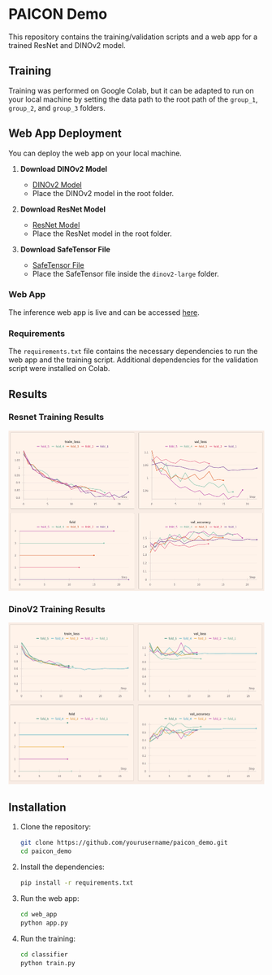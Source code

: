 # PAICON Demo

This repository contains the training/validation scripts and a web app for a trained ResNet and DINOv2 model.

## Training

Training was performed on Google Colab, but it can be adapted to run on your local machine by setting the data path to the root path of the `group_1`, `group_2`, and `group_3` folders.

## Web App Deployment

You can deploy the web app on your local machine.

1. **Download DINOv2 Model**
   - [DINOv2 Model](https://drive.google.com/file/d/17yb6Drdt_RKQgmTrA9aAf3EQox2lpiqS/view?usp=drive_link)
   - Place the DINOv2 model in the root folder.

2. **Download ResNet Model**
   - [ResNet Model](https://drive.google.com/file/d/1-0l1mjj3UGm1FGW0hcE7ibcfES87aXYk/view?usp=drive_link)
   - Place the ResNet model in the root folder.

3. **Download SafeTensor File**
   - [SafeTensor File](https://drive.google.com/file/d/1HRTnHojH_prAdfWv6XdjuMhiF-0IpbRk/view?usp=drive_link)
   - Place the SafeTensor file inside the `dinov2-large` folder.

### Web App

The inference web app is live and can be accessed [here](https://l84csss.94.130.73.96.sslip.io/).

### Requirements

The `requirements.txt` file contains the necessary dependencies to run the web app and the training script. Additional dependencies for the validation script were installed on Colab.

## Results

### Resnet Training Results

![Resnet Training Results](assets/resnet_res.png)

### DinoV2 Training Results

![Dino Training Results](assets/dinov2_res.png)

## Installation

1. Clone the repository:
    ```sh
    git clone https://github.com/yourusername/paicon_demo.git
    cd paicon_demo
    ```

2. Install the dependencies:
    ```sh
    pip install -r requirements.txt
    ```

3. Run the web app:
    ```sh
    cd web_app
    python app.py
    ```

3. Run the training:
    ```sh
    cd classifier
    python train.py
    ```
